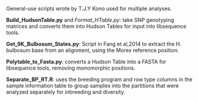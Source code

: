 General-use scripts wrote by T.J.Y Kono used for multiple analyses. 

**Build_HudsonTable.py** and *Format_HTable.py*: take SNP genotyping matrices and converts them into Hudson Tables for input into libsequence tools. 

**Get_9K_Bulbosum_States.py**: Script in Fang et al,2014 to extract the H. bulbosum base from an alignment, using the Morex reference position. 

**Polytable_to_Fasta.py**: converts a Hudson Table into a FASTA for libsequence tools, removing monomorphic positions. 

**Separate_BP_RT.R**: uses the breeding program and row type columns in the sample information table 
                  to group samples into the partitions that were analyzed separately for inbreeding and diversity. 
